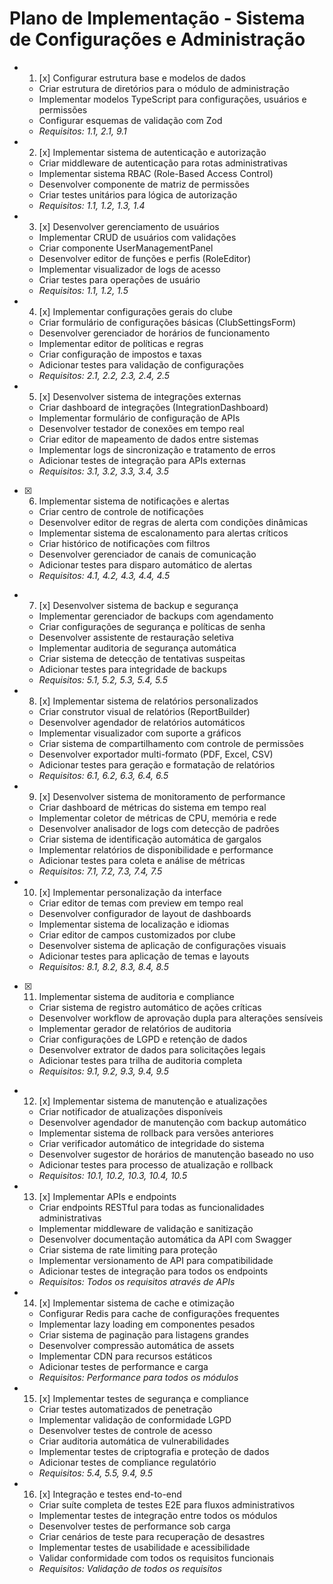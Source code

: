 # Plano de Implementação - Sistema de Configurações e Administração

-
  1. [x] Configurar estrutura base e modelos de dados

  - Criar estrutura de diretórios para o módulo de administração
  - Implementar modelos TypeScript para configurações, usuários e permissões
  - Configurar esquemas de validação com Zod
  - _Requisitos: 1.1, 2.1, 9.1_

-
  2. [x] Implementar sistema de autenticação e autorização

  - Criar middleware de autenticação para rotas administrativas
  - Implementar sistema RBAC (Role-Based Access Control)
  - Desenvolver componente de matriz de permissões
  - Criar testes unitários para lógica de autorização
  - _Requisitos: 1.1, 1.2, 1.3, 1.4_

-
  3. [x] Desenvolver gerenciamento de usuários

  - Implementar CRUD de usuários com validações
  - Criar componente UserManagementPanel
  - Desenvolver editor de funções e perfis (RoleEditor)
  - Implementar visualizador de logs de acesso
  - Criar testes para operações de usuário
  - _Requisitos: 1.1, 1.2, 1.5_

-
  4. [x] Implementar configurações gerais do clube

  - Criar formulário de configurações básicas (ClubSettingsForm)
  - Desenvolver gerenciador de horários de funcionamento
  - Implementar editor de políticas e regras
  - Criar configuração de impostos e taxas
  - Adicionar testes para validação de configurações
  - _Requisitos: 2.1, 2.2, 2.3, 2.4, 2.5_

-
  5. [x] Desenvolver sistema de integrações externas

  - Criar dashboard de integrações (IntegrationDashboard)
  - Implementar formulário de configuração de APIs
  - Desenvolver testador de conexões em tempo real
  - Criar editor de mapeamento de dados entre sistemas
  - Implementar logs de sincronização e tratamento de erros
  - Adicionar testes de integração para APIs externas
  - _Requisitos: 3.1, 3.2, 3.3, 3.4, 3.5_

- [x] 6. Implementar sistema de notificações e alertas





  - Criar centro de controle de notificações
  - Desenvolver editor de regras de alerta com condições dinâmicas
  - Implementar sistema de escalonamento para alertas críticos
  - Criar histórico de notificações com filtros
  - Desenvolver gerenciador de canais de comunicação
  - Adicionar testes para disparo automático de alertas
  - _Requisitos: 4.1, 4.2, 4.3, 4.4, 4.5_

-
  7. [x] Desenvolver sistema de backup e segurança
  - Implementar gerenciador de backups com agendamento
  - Criar configurações de segurança e políticas de senha
  - Desenvolver assistente de restauração seletiva
  - Implementar auditoria de segurança automática
  - Criar sistema de detecção de tentativas suspeitas
  - Adicionar testes para integridade de backups
  - _Requisitos: 5.1, 5.2, 5.3, 5.4, 5.5_

-
  8. [x] Implementar sistema de relatórios personalizados
  - Criar construtor visual de relatórios (ReportBuilder)
  - Desenvolver agendador de relatórios automáticos
  - Implementar visualizador com suporte a gráficos
  - Criar sistema de compartilhamento com controle de permissões
  - Desenvolver exportador multi-formato (PDF, Excel, CSV)
  - Adicionar testes para geração e formatação de relatórios
  - _Requisitos: 6.1, 6.2, 6.3, 6.4, 6.5_

-
  9. [x] Desenvolver sistema de monitoramento de performance
  - Criar dashboard de métricas do sistema em tempo real
  - Implementar coletor de métricas de CPU, memória e rede
  - Desenvolver analisador de logs com detecção de padrões
  - Criar sistema de identificação automática de gargalos
  - Implementar relatórios de disponibilidade e performance
  - Adicionar testes para coleta e análise de métricas
  - _Requisitos: 7.1, 7.2, 7.3, 7.4, 7.5_

-
  10. [x] Implementar personalização da interface
  - Criar editor de temas com preview em tempo real
  - Desenvolver configurador de layout de dashboards
  - Implementar sistema de localização e idiomas
  - Criar editor de campos customizados por clube
  - Desenvolver sistema de aplicação de configurações visuais
  - Adicionar testes para aplicação de temas e layouts
  - _Requisitos: 8.1, 8.2, 8.3, 8.4, 8.5_

- [x] 11. Implementar sistema de auditoria e compliance
  - Criar sistema de registro automático de ações críticas
  - Desenvolver workflow de aprovação dupla para alterações sensíveis
  - Implementar gerador de relatórios de auditoria
  - Criar configurações de LGPD e retenção de dados
  - Desenvolver extrator de dados para solicitações legais
  - Adicionar testes para trilha de auditoria completa
  - _Requisitos: 9.1, 9.2, 9.3, 9.4, 9.5_

-
  12. [x] Implementar sistema de manutenção e atualizações
  - Criar notificador de atualizações disponíveis
  - Desenvolver agendador de manutenção com backup automático
  - Implementar sistema de rollback para versões anteriores
  - Criar verificador automático de integridade do sistema
  - Desenvolver sugestor de horários de manutenção baseado no uso
  - Adicionar testes para processo de atualização e rollback
  - _Requisitos: 10.1, 10.2, 10.3, 10.4, 10.5_

-
  13. [x] Implementar APIs e endpoints
  - Criar endpoints RESTful para todas as funcionalidades administrativas
  - Implementar middleware de validação e sanitização
  - Desenvolver documentação automática da API com Swagger
  - Criar sistema de rate limiting para proteção
  - Implementar versionamento de API para compatibilidade
  - Adicionar testes de integração para todos os endpoints
  - _Requisitos: Todos os requisitos através de APIs_

-
  14. [x] Implementar sistema de cache e otimização
  - Configurar Redis para cache de configurações frequentes
  - Implementar lazy loading em componentes pesados
  - Criar sistema de paginação para listagens grandes
  - Desenvolver compressão automática de assets
  - Implementar CDN para recursos estáticos
  - Adicionar testes de performance e carga
  - _Requisitos: Performance para todos os módulos_

-
  15. [x] Implementar testes de segurança e compliance
  - Criar testes automatizados de penetração
  - Implementar validação de conformidade LGPD
  - Desenvolver testes de controle de acesso
  - Criar auditoria automática de vulnerabilidades
  - Implementar testes de criptografia e proteção de dados
  - Adicionar testes de compliance regulatório
  - _Requisitos: 5.4, 5.5, 9.4, 9.5_

-
  16. [x] Integração e testes end-to-end
  - Criar suíte completa de testes E2E para fluxos administrativos
  - Implementar testes de integração entre todos os módulos
  - Desenvolver testes de performance sob carga
  - Criar cenários de teste para recuperação de desastres
  - Implementar testes de usabilidade e acessibilidade
  - Validar conformidade com todos os requisitos funcionais
  - _Requisitos: Validação de todos os requisitos_
